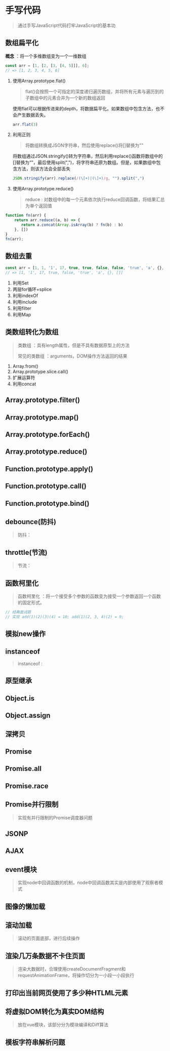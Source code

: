 # 手写代码
> 通过手写JavaScript代码打牢JavaScript的基本功

## 数组扁平化

**概念** ：将一个多维数组变为一个一维数组

```javascript
const arr = [1, [2, [3, [4, 5]]], 6];
// => [1, 2, 3, 4, 5, 6]
```

1. 使用Array.prototype.flat()

   > flat()会按照一个可指定的深度递归遍历数组，并将所有元素与遍历到的子数组中的元素合并为一个新的数组返回

   使用flat可以根据传进来的depth，将数据扁平化。如果数组中包含方法，也不会产生数据丢失。

   ```js
   arr.flat(3)
   ```

   

2. 利用正则

   > 将数组转换成JSON字符串，然后使用replace()将[]替换为""

   将数组通过JSON.stringify()转为字符串，然后利用replace()函数将数组中的[]替换为“”，最后使用split(",")，将字符串还原为数组。但是，如果数组中包含方法，则该方法会全部丢失

   ```js
   JSON.stringify(arr).replace(/(\[+)|(\]+)/g, "").split(",")
   ```

   

3. 使用Array.prototype.reduce()

   > reduce : 对数组中的每一个元素依次执行reduce回调函数，将结果汇总为单个返回值

```js
function fn(arr) {
    return arr.reduce((a, b) => {
       return a.concat(Array.isArray(b) ? fn(b) : b) 
    }, [])
}
fn(arr);
```



## 数组去重

```js
const arr = [1, 1, '1', 17, true, true, false, false, 'true', 'a', {}, {}];
// => [1, '1', 17, true, false, 'true', 'a', {}, []]
```

1.  利用Set
2.  两层for循环+splice
3.  利用indexOf
4.  利用include
5.  利用filter
6.  利用Map

## 类数组转化为数组

>类数组 ：具有length属性，但是不具有数据原型上的方法
>
>常见的类数组 ：arguments，DOM操作方法返回的结果

1.  Array.from()
2.  Array.prototype.slice.call()
3.  扩展运算符
4.  利用concat

## Array.prototype.filter()

## Array.prototype.map()

## Array.prototype.forEach()

## Array.prototype.reduce()

## Function.prototype.apply()

## Function.prototype.call()

## Function.prototype.bind()

## debounce(防抖)

> 防抖：

## throttle(节流)

> 节流：

## 函数柯里化

> 函数柯里化 ：将一个接受多个参数的函数变为接受一个参数返回一个函数的固定形式。

```js
// 经典面试题
// 实现 add(1)(2)(3)(4) = 10; add(1)(2, 3, 4)(2) = 9;
```

## 模拟new操作

## instanceof

> instanceof : 

## 原型继承

## Object.is

## Object.assign

## 深拷贝

## Promise

## Promise.all

## Promise.race

## Promise并行限制

> 实现有并行限制的Promise调度器问题

## JSONP

## AJAX

## event模块

> 实现node中回调函数的机制，node中回调函数其实是内部使用了观察者模式

## 图像的懒加载

## 滚动加载

> 滚动的页面底部，进行后续操作

## 渲染几万条数据不卡住页面

> 渲染大数据时，合理使用createDocumentFragment和requestAnimationFrame，将操作切分为一小段一小段执行

## 打印出当前网页使用了多少种HTLML元素

## 将虚拟DOM转化为真实DOM结构

> 放在vue模块，该部分分为模块编译和Diff算法

## 模板字符串解析问题

